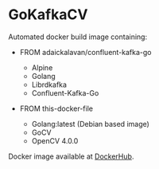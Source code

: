 # GoKafkaCV

Automated docker build image containing:

+ FROM adaickalavan/confluent-kafka-go
  + Alpine
  + Golang
  + Librdkafka
  + Confluent-Kafka-Go

+ FROM this-docker-file
  + Golang:latest (Debian based image)
  + GoCV
  + OpenCV 4.0.0

Docker image available at [DockerHub](https://hub.docker.com/u/adaickalavan/).
